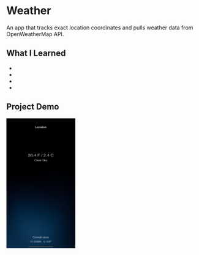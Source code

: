 # Weather
An app that tracks exact location coordinates and pulls weather data from OpenWeatherMap API.

## What I Learned
*
*
*
*

## Project Demo
<img src="https://github.com/NolanOfficial/Weather/blob/master/Screenshot%201.png" height="340" width="180">
